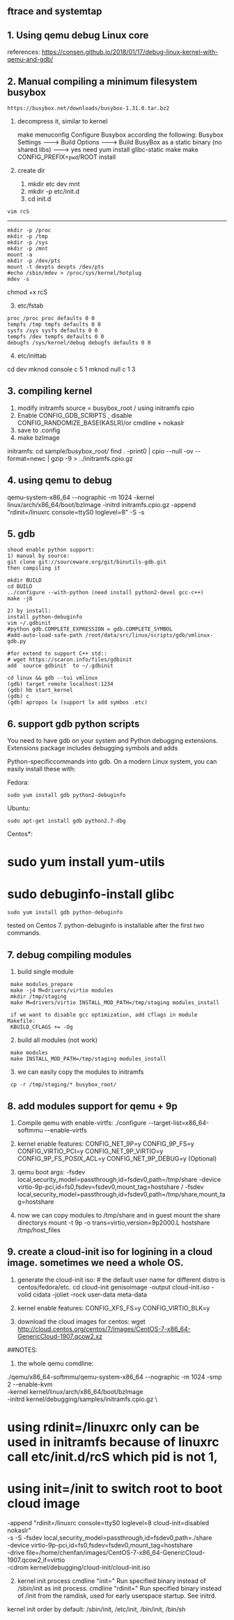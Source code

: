 ftrace and systemtap
----------------------------
## 1. Using qemu debug Linux core
   references: https://consen.github.io/2018/01/17/debug-linux-kernel-with-qemu-and-gdb/
## 2. Manual compiling a minimum filesystem busybox
    https://busybox.net/downloads/busybox-1.31.0.tar.bz2
   1) decompress it, similar to kernel
   
      make menuconfig
      Configure Busybox according the following:
      Busybox Settings ---> Build Options ---> Build BusyBox as a static binary (no shared libs) ---> yes
      need yum install glibc-static
      make 
      make CONFIG_PREFIX=`pwd`/ROOT install
   2) create dir

       1) mkdir etc dev mnt
       2) mkdir -p etc/init.d
       3) cd init.d

    vim rcS
   ------------
    mkdir -p /proc
    mkdir -p /tmp
    mkdir -p /sys
    mkdir -p /mnt
    mount -a
    mkdir -p /dev/pts
    mount -t devpts devpts /dev/pts
    #echo /sbin/mdev > /proc/sys/kernel/hotplug
    mdev -s

   chmod +x rcS
   
   3)  etc/fstab
   
    proc /proc proc defaults 0 0
    tempfs /tmp tmpfs defaults 0 0
    sysfs /sys sysfs defaults 0 0
    tempfs /dev tempfs defaults 0 0
    debugfs /sys/kernel/debug debugfs defaults 0 0

  4) etc/inittab


cd dev
mknod console c 5 1
mknod null c 1 3

## 3. compiling kernel
  1) modify initramfs source = busybox_root / using initramfs cpio
  2) Enable CONFIG_GDB_SCRIPTS , disable CONFIG_RANDOMIZE_BASE(KASLR)/or cmdline + nokaslr
  3) save to .config
  4) make bzImage

  initramfs:
     cd sample/busybox_root/
     find . -print0 | cpio --null -ov --format=newc | gzip -9 > ../initramfs.cpio.gz


## 4. using qemu to debug
  qemu-system-x86_64 --nographic -m 1024 -kernel linux/arch/x86_64/boot/bzImage -initrd initramfs.cpio.gz -append "rdinit=/linuxrc console=ttyS0 loglevel=8" -S -s

## 5. gdb
    shoud enable python support:
    1) manual by source:
    git clone git://sourceware.org/git/binutils-gdb.git
    then compiling it

    mkdir BUILD
    cd BUILD
    ../configure --with-python (need install python2-devel gcc-c++)
    make -j8

    2) by install:
    install python-debuginfo
    vim ~/.gdbinit
    #python gdb.COMPLETE_EXPRESSION = gdb.COMPLETE_SYMBOL
    #add-auto-load-safe-path /root/data/src/linux/scripts/gdb/vmlinux-gdb.py

    #for extend to support C++ std::
    # wget https://scaron.info/files/gdbinit 
    add `source gdbinit` to ~/.gdbinit

    cd linux && gdb --tui vmlinux
    (gdb) target remote localhost:1234
    (gdb) hb start_kernel
    (gdb) c
    (gdb) apropos lx (support lx add symbos .etc)

## 6. support gdb python scripts

  You need to have gdb on your system and Python debugging extensions. Extensions package includes debugging symbols and adds

  Python-specificcommands into gdb. On a modern Linux system, you can easily install these with:

  Fedora:
  
    sudo yum install gdb python2-debuginfo 
    
  Ubuntu:
  
    sudo apt-get install gdb python2.7-dbg 
    
  Centos*:
  
#    sudo yum install yum-utils
#    sudo debuginfo-install glibc
    sudo yum install gdb python-debuginfo 
    
  tested on Centos 7. python-debuginfo is installable after the first two commands.
  
## 7. debug compiling modules
   1) build single module

     make modules_prepare
     make -j4 M=drivers/virtio modules
     mkdir /tmp/staging
     make M=drivers/virtio INSTALL_MOD_PATH=/tmp/staging modules_install

     if we want to disable gcc optimization, add cflags in module Makefile:
     KBUILD_CFLAGS += -Og

   2) build all modules (not work)

     make modules 
     make INSTALL_MOD_PATH=/tmp/staging modules_install

   3) we can easily copy the modules to initramfs

     cp -r /tmp/staging/* busybox_root/

## 8. add modules support for qemu + 9p
   1) Compile qemu with enable-virtfs:
    ./configure --target-list=x86_64-softmmu --enable-virtfs

   2) kernel enable features:
     CONFIG_NET_9P=y
     CONFIG_9P_FS=y
     CONFIG_VIRTIO_PCI=y
     CONFIG_NET_9P_VIRTIO=y
     CONFIG_9P_FS_POSIX_ACL=y
     CONFIG_NET_9P_DEBUG=y (Optional)

   3) qemu boot args:
     -fsdev local,security_model=passthrough,id=fsdev0,path=/tmp/share -device virtio-9p-pci,id=fs0,fsdev=fsdev0,mount_tag=hostshare /
     -fsdev local,security_model=passthrough,id=fsdev0,path=/tmp/share,mount_tag=hostshare

   4) now we can copy modules to /tmp/share and in guest mount the share directorys
     mount -t 9p -o trans=virtio,version=9p2000.L hostshare /tmp/host_files

## 9. create a cloud-init iso for logining in a cloud image. sometimes we need a whole OS.
   1) generate the cloud-init iso:
    # the default user name for different distro is centos/fedora/etc.
    cd cloud-init
    genisoimage -output cloud-init.iso -volid cidata -joliet -rock user-data meta-data

   2) kernel enable features:
      CONFIG_XFS_FS=y
      CONFIG_VIRTIO_BLK=y

   3) download the cloud images for centos:
      wget http://cloud.centos.org/centos/7/images/CentOS-7-x86_64-GenericCloud-1907.qcow2.xz


##NOTES:
  1) the whole qemu comdline:
    
  ./qemu/x86_64-softmmu/qemu-system-x86_64 --nographic -m 1024 -smp 2 --enable-kvm \
  -kernel kernel/linux/arch/x86_64/boot/bzImage \
  -initrd kernel/debugging/samples/initramfs.cpio.gz \
# using rdinit=/linuxrc only can be used in initramfs because of linuxrc call etc/init.d/rcS which pid is not 1,
# using init=/init to switch root to boot cloud image
  -append "rdinit=/linuxrc console=ttyS0 loglevel=8 cloud-init=disabled nokaslr" \
  -s -S -fsdev local,security_model=passthrough,id=fsdev0,path=./share \
  -device virtio-9p-pci,id=fs0,fsdev=fsdev0,mount_tag=hostshare \
  -drive file=/home/chenfan/images/CentOS-7-x86_64-GenericCloud-1907.qcow2,if=virtio \
  -cdrom kernel/debugging/cloud-init/cloud-init.iso


  2) kernel init process
   cmdline "init=" Run specified binary instead of /sbin/init as init process.
   cmdline "rdinit=" Run specified binary instead of /init from the ramdisk,
                        used for early userspace startup. See initrd.

   kernel init order by default:
     /sbin/init, /etc/init, /bin/init, /bin/sh
